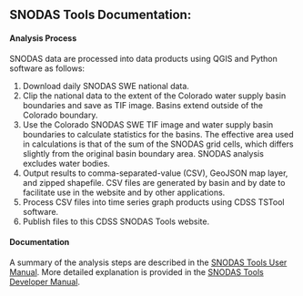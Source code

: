 ## SNODAS Tools Documentation: ##

#### Analysis Process ####

SNODAS data are processed into data products using QGIS and Python software as follows:

1. Download daily SNODAS SWE national data.
2. Clip the national data to the extent of the Colorado water supply basin boundaries and save as TIF image. 
Basins extend outside of the Colorado boundary.
3. Use the Colorado SNODAS SWE TIF image and water supply basin boundaries to calculate statistics for the basins.
The effective area used in calculations is that of the sum of the SNODAS grid cells, which differs slightly from
the original basin boundary area. SNODAS analysis excludes water bodies.
4. Output results to comma-separated-value (CSV), GeoJSON map layer, and zipped shapefile. CSV files are generated
by basin and by date to facilitate use in the website and by other applications.
5. Process CSV files into time series graph products using CDSS TSTool software.
6. Publish files to this CDSS SNODAS Tools website.

#### Documentation ####
A summary of the analysis steps are described in the
<a href="http://software.openwaterfoundation.org/cdss-app-snodas-tools-doc-user/" target="_blank">SNODAS Tools User
Manual</a>. More detailed explanation is provided in the
<a href="http://software.openwaterfoundation.org/cdss-app-snodas-tools-doc-dev/" target="_blank">SNODAS Tools
Developer Manual</a>.</p>